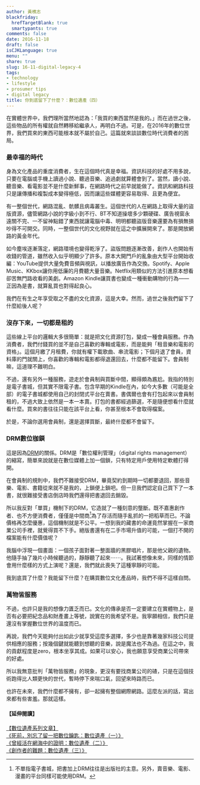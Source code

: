 ```yaml
---
author: 黃樵志
blackfriday:
  hrefTargetBlank: true
  smartypants: true
comments: false
date: 2016-11-18
draft: false
isCJKLanguage: true
menu: ""
share: true
slug: 16-11-digital-legacy-4
tags:
- technology
- lifestyle
- prosumer tips
- digital legacy
title: 你到底留下了什麼？：數位遺產（四）
---
```


在實體世界中，我們理所當然地認為：「我買的東西當然是我的。」而在過世之後，這些物品的所有權就自然轉移給繼承人，再明白不過。可是，在2016年的數位世界，我們買來的東西可能根本就不屬於自己。這篇就來談談數位時代消費者的困局。

<!--more-->

### 最幸福的時代

身為文化產品的重度消費者，生在這個時代真是幸福。資訊科技的好處不用多說，只要在電腦或手機上讀過小說、聽過音樂、追過劇就算體會到了。當然，讀小說、聽音樂、看電影並不是什麼新鮮事，在網路時代之前早就能做了。資訊和網路科技只是讓傳播和複製成本變得極低，因而讓這些媒體更容易取得、且更為便宜。

有一整個世代，網路混亂、骯髒且病毒叢生。這個世代的人在網路上取得大量的盜版資源，儘管網路小說的字級小到不行、BT不知道操壞多少顆硬碟、廣告視窗永遠關不完、一不留神點錯了東西就讓電腦中毒、明明都聽盜版音樂還要為有損無損吵得不可開交。同時，一整個世代的文化視野就在這之中擴展開來了。那是開放網路的黃金年代。

如今塵埃逐漸落定，網路環境也變得乾淨了。盜版問題逐漸改善，創作人也開始有收錢的管道，雖然收入似乎明顯少了許多。原本大開門戶的亂象由大型平台開始收編：YouTube提供大量免費音頻與視訊，以播放廣告作為交換。Spotify、Apple Music、KKbox讓你用低廉的月費聽大量音樂。Netflix用類似的方法引進原本想看卻苦無門路收看的美劇。Amazon Kindle讓買書也變成一種衝動購物的行為——正因為是書，就算亂買也對得起良心。

我們在有生之年享受取之不盡的文化資源，這是大幸。然而，過世之後我們留下了什麼給後人呢？

### 沒存下來，一切都是租的

這些線上平台的邏輯大多很簡單：就是把文化資源打包，變成一種會員服務。作為消費者，我們付錢買的並不是自己喜歡的專輯或電影，而是能夠「租音樂和電影的資格」。這個月繳了月租費，你就有權下載歌曲、串流電影；下個月退了會員，資料庫的門就關上，你喜歡的專輯和電影都得退還回去，什麼都不能留下。會員制嘛，這道理不難明白。

不過，還有另外一種服務，遊走於會員制與買斷中間，顯得頗為尷尬。我指的特別是電子書城，但其實不限電子書。包含早期的Kindle在內，如今大多數（可能是全部）的電子書城都使用自己的封閉式平台在賣書。書偶爾也會有打包起來以會員制租的，不過大致上依然是一本一本賣。打包的書都經過篩選，不是隨便想看什麼就看什麼。買來的書往往只能在該平台上看，你甚至根本不會取得檔案。

於是，不論你選用會員制，還是選擇買斷，最終什麼都不會留下。

### DRM數位枷鎖

這是因為[DRM](https://zh.wikipedia.org/zh-tw/数字版权管理)的關係。DRM是「數位權利管理」（digital rights management）的縮寫，簡單來說就是在數位媒體上加一個鎖，只有特定用戶使用特定軟體打得開。

在會員制的規則中，我們不難接受DRM，畢竟契約到期時一切都要退回，那些音樂、電影、書籍從來就不是我的，上鎖便上鎖吧。但一旦我們認定自己買下了一本書，就很難接受書店倒店時我們還得把書退回去銷毀。

所以我反對「單買」機制下的DRM，它造就了一種刻意的壟斷。既不嘉惠創作者、也不方便消費者，僅僅是中間商[^1]為了存活而隨手亂抓的一把稻草而已。不論價格再怎麼優惠，這個機制就是不公平。一想到我的藏書的命運竟然掌握在一家商業公司手裡，就覺得買不下手。絕版書還有在二手市場升值的可能，一個打不開的檔案能有什麼價值呢？

我腦中浮現一個畫面：一個孩子面對著一整面牆的黑膠唱片，那是他父親的遺物。他隨手抽了幾片小時候聽過的，靜靜聽了起來⋯⋯。我試著想像未來，同樣的情節會用什麼樣的方式上演呢？還是，我們就此喪失了這種寧靜的可能。

我到底買了什麼？我能留下什麼？在購買數位文化產品時，我們不得不這樣自問。

### 萬物皆服務

不過，也許只是我的想像力匱乏而已。文化的傳承是否一定要建立在實體物上，是否有必要把紀念品和財產畫上等號，說實在的我希望不是。我寧願相信，我們只是還沒有掌握數位世界的溫度而已。

再說，我們今天能夠付出如此少就享受這麼多選擇，多少也是靠著幾家科技公司提供相應的服務；按幾個鍵就能聽到想聽的音樂，說是魔法也不為過。在這之中，我的貢獻程度是zero，根本坐享其成。如果可以安心，我也願意享受商業公司帶來的好處。

所以我無意批判「萬物皆服務」的現象，更沒有要找商業公司的碴，只是在這個技術跑得比人類更快的世代，暫時停下來喘口氣，回望來時路而已。

也許在未來，我們什麼都不擁有，卻一起擁有整個網際網路。這麼左派的話，寫出來都有些害羞。那就這樣。

#### 【延伸閱讀】
[【數位遺產系列文章】](https://eternallogger.com/tags/digital-legacy/)  
[《死前，別忘了留一把數位鑰匙：數位遺產（一）》](https://eternallogger.com/post/16-07-digital-legacy-1/)  
[《曾經活在網海中的證明：數位遺產（二）》](https://eternallogger.com/post/16-09-digital-legacy-2/)  
[《創作者的難題：數位遺產（三）》](https://eternallogger.com/post/16-10-digital-legacy-3)

[^1]: 不單指電子書城，把書加上DRM往往是出版社的主意。另外，賣音樂、電影、漫畫的平台同樣可能使用DRM。